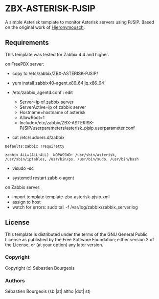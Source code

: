 ZBX-ASTERISK-PJSIP
==================

A simple Asterisk template to monitor Asterisk servers using PJSIP.
Based on the original work of [Hieronymousch](https://github.com/hieronymousch/zabbix-asterisk-pjsip).

Requirements
------------

This template was tested for Zabbix 4.4 and higher.

on FreePBX server: 
- copy to /etc/zabbix/ZBX-ASTERISK-PJSIP/

- yum install zabbix40-agent.x86_64  jq.x86_64

- /etc/zabbix_agentd.conf : edit 
  - Server=ip of zabbix server
  - ServerActive=ip of zabbix server
  - Hostname=hostname of asterisk
  - AllowRoot=1
  - Include=/etc/zabbix/ZBX-ASTERISK-PJSIP/userparameters/asterisk_pjsip.userparameter.conf

- cat /etc/sudoers.d/zabbix
```
Defaults:zabbix !requiretty

zabbix ALL=(ALL:ALL)  NOPASSWD: /usr/sbin/asterisk, /usr/sbin/iptables, /usr/bin/ps, /usr/bin/sudo, /usr/bin/bash
```


- visudo -sc

- systemctl restart zabbix-agent

on Zabbix server:
- import template template-zbx-asterisk-pjsip.xml
- assign to host
- watch for errors:  sudo tail -f /var/log/zabbix/zabbix_server.log

License
-------

This template is distributed under the terms of the GNU General Public License as published by the Free Software Foundation; either version 2 of the License, or (at your option) any later version.

### Copyright

  Copyright (c) Sébastien Bourgeois

### Authors

  Sébastien Bourgeois
  (sb |at| altho |dot| st)
